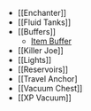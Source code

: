 * [[Enchanter]]
* [[Fluid Tanks]]
* [[Buffers]]
  * [Item Buffer](Buffers.md#item-buffer)
* [[Killer Joe]]
* [[Lights]]
* [[Reservoirs]]
* [[Travel Anchor]
* [[Vacuum Chest]]
* [[XP Vacuum]]